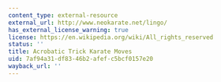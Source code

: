 ```yaml
---
content_type: external-resource
external_url: http://www.neokarate.net/lingo/
has_external_license_warning: true
license: https://en.wikipedia.org/wiki/All_rights_reserved
status: ''
title: Acrobatic Trick Karate Moves
uid: 7af94a31-df83-46b2-afef-c5bcf0157e20
wayback_url: ''
---
```

